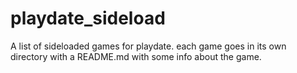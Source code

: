# playdate_sideload
A list of sideloaded games for playdate.  each game goes in its own directory with a README.md with some info about the game.
